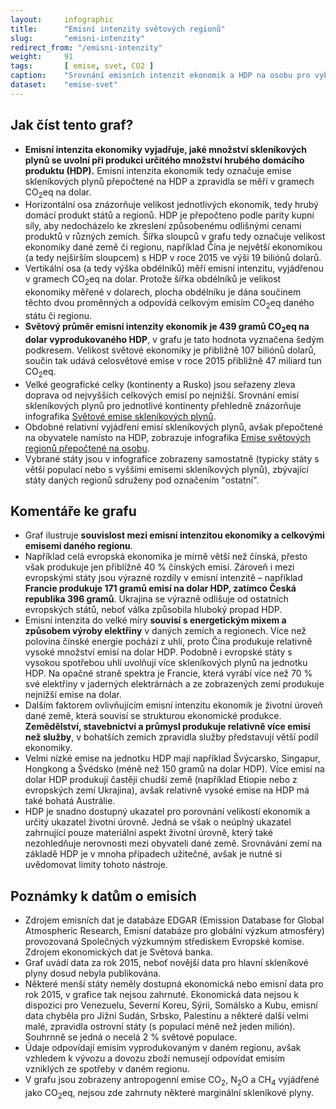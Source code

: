 ```yaml
---
layout:     infographic
title:      "Emisní intenzity světových regionů"
slug:       "emisni-intenzity"
redirect_from: "/emisni-intenzity"
weight:     91
tags:       [ emise, svet, CO2 ]
caption:    "Srovnání emisních intenzit ekonomik a HDP na osobu pro vybrané státy a světové regiony za rok 2015, doplněné o emise skleníkových plynů na osobu a celkovou populaci."
dataset:    "emise-svet"
---
```


<!--
Nadpis do grafiky:
    Emisní intenzity světových regionů
Podnadpis do grafiky:
    Srovnání emisních intenzit ekonomik a HDP na osobu pro vybrané státy a světové regiony za rok 2015, doplněné o emise skleníkových plynů na osobu a celkovou populaci.
Slug: 
    emisni-intenzity
Další úpravy:
    Doplnit světový průměr - x = 439, y = 14 851 (a tedy emise na osobu 6,53)
 -->

## Jak číst tento graf?

* **<glossary id="emisniintenzitaekonomiky">Emisní intenzita ekonomiky</glossary> vyjadřuje, jaké množství <glossary id="antropogennisklenikoveplyny">skleníkových plynů</glossary> se uvolní při produkci určitého množství hrubého domácího produktu (HDP).** Emisní intenzita ekonomik tedy označuje emise skleníkových plynů přepočtené na HDP a zpravidla se měří v gramech <glossary id="co2eq">CO<sub>2</sub>eq</glossary> na dolar.
* Horizontální osa znázorňuje velikost jednotlivých ekonomik, tedy hrubý domácí produkt států a regionů. HDP je přepočteno podle parity kupní síly, aby nedocházelo ke zkreslení způsobenému odlišnými cenami produktů v různých zemích. Šířka sloupců v grafu tedy označuje velikost ekonomiky dané země či regionu, například Čína je největší ekonomikou (a tedy nejširším sloupcem) s HDP v roce 2015 ve výši 19 biliónů dolarů.
* Vertikální osa (a tedy výška obdélníků) měří emisní intenzitu, vyjádřenou v gramech CO<sub>2</sub>eq na dolar. Protože šířka obdélníků je velikost ekonomiky měřené v dolarech, plocha obdélníku je dána součinem těchto dvou proměnných a odpovídá celkovým emisím CO<sub>2</sub>eq daného státu či regionu.
* **Světový průměr emisní intenzity ekonomik je 439 gramů CO<sub>2</sub>eq na dolar vyprodukovaného HDP**, v grafu je tato hodnota vyznačena šedým podkresem. Velikost světové ekonomiky je přibližně 107 biliónů dolarů, součin tak udává celosvětové emise v roce 2015 přibližně 47 miliard tun CO<sub>2</sub>eq.
* Velké geografické celky (kontinenty a Rusko) jsou seřazeny zleva doprava od nejvyšších celkových emisí po nejnižší. Srovnání emisí skleníkových plynů pro jednotlivé kontinenty přehledně znázorňuje infografika [Světové emise skleníkových plynů](/infografiky/emise-svet).
* Obdobné relativní vyjádření emisí skleníkových plynů, avšak přepočtené na obyvatele namísto na HDP, zobrazuje infografika [Emise světových regionů přepočtené na osobu](/infografiky/emise-svet-na-osobu).
* Vybrané státy jsou v infografice zobrazeny samostatně (typicky státy s větší populací nebo s vyššími emisemi skleníkových plynů), zbývající státy daných regionů sdruženy pod označením &quot;ostatní&quot;.

## Komentáře ke grafu

* Graf ilustruje **souvislost mezi emisní intenzitou ekonomiky a celkovými emisemi daného regionu**.
* Například celá evropská ekonomika je mírně větší než čínská, přesto však produkuje jen přibližně 40 % čínských emisí. Zároveň i mezi evropskými státy jsou výrazné rozdíly v emisní intenzitě – například **Francie produkuje 171 gramů emisí na dolar HDP, zatímco Česká republika 396 gramů**. Ukrajina se výrazně odlišuje od ostatních evropských států, neboť válka způsobila hluboký propad HDP.
* Emisní intenzita do velké míry **souvisí s energetickým mixem a způsobem výroby elektřiny** v daných zemích a regionech. Více než polovina čínské energie pochází z uhlí, proto Čína produkuje relativně vysoké množství emisí na dolar HDP. Podobně i evropské státy s vysokou spotřebou uhlí uvolňují více skleníkových plynů na jednotku HDP. Na opačné straně spektra je Francie, která vyrábí více než 70 % své elektřiny v jaderných elektrárnách a ze zobrazených zemí produkuje nejnižší emise na dolar.
* Dalším faktorem ovlivňujícím emisní intenzitu ekonomik je životní úroveň dané země, která souvisí se strukturou ekonomické produkce. **Zemědělství, stavebnictví a průmysl produkuje relativně více emisí než služby**, v bohatších zemích zpravidla služby představují větší podíl ekonomiky.
* Velmi nízké emise na jednotku HDP mají například Švýcarsko, Singapur, Hongkong a Švédsko (méně než 150 gramů na dolar HDP). Více emisí na dolar HDP produkují častěji chudší země (například Etiopie nebo z evropských zemí Ukrajina), avšak relativně vysoké emise na HDP má také bohatá Austrálie.
* HDP je snadno dostupný ukazatel pro porovnání velikostí ekonomik a určitý ukazatel životní úrovně. Jedná se však o neúplný ukazatel zahrnující pouze materiální aspekt životní úrovně, který také nezohledňuje nerovnosti mezi obyvateli dané země. Srovnávání zemí na základě HDP je v mnoha případech užitečné, avšak je nutné si uvědomovat limity tohoto nástroje. 

## Poznámky k datům o emisích

* Zdrojem emisních dat je databáze EDGAR (Emission Database for Global Atmospheric Research, Emisní databáze pro globální výzkum atmosféry) provozovaná Společných výzkumným střediskem Evropské komise. Zdrojem ekonomických dat je Světová banka.
* Graf uvádí data za rok 2015, neboť novější data pro hlavní skleníkové plyny dosud nebyla publikována.
* Některé menší státy neměly dostupná ekonomická nebo emisní data pro rok 2015, v grafice tak nejsou zahrnuté. Ekonomická data nejsou k dispozici pro Venezuelu, Severní Koreu, Sýrii, Somálsko a Kubu, emisní data chyběla pro Jižní Sudán, Srbsko, Palestinu a některé další velmi malé, zpravidla ostrovní státy (s populací méně než jeden milión). Souhrnně se jedná o necelá 2 % světové populace.
* Údaje odpovídají emisím vyprodukovaným v daném regionu, avšak vzhledem k vývozu a dovozu zboží nemusejí odpovídat emisím vzniklých ze spotřeby v daném regionu.
* V grafu jsou zobrazeny <glossary id="antropogennisklenikoveplyny">antropogenní emise</glossary> CO<sub>2</sub>, N<sub>2</sub>O a CH<sub>4</sub> vyjádřené jako <glossary id="co2eq">CO<sub>2</sub>eq</glossary>, nejsou zde zahrnuty některé marginální skleníkové plyny.
